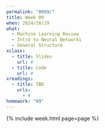 ```yaml
---
permalink: "0009/"
title: Week 09
when: 2024/10/29
what:
  - Machine Learning Review
  - Intro to Neural Networks
  - General Structure
xclass:
  - title: Slides
    url: #
  - title: Code
    url: #
xreadings:
  - title: TBD
    urls:
      - #
homework: "09"
---
```

{% include week.html page=page %}
